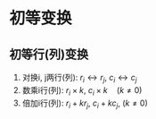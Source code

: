 # 初等变换

## 初等行(列)变换

1. 对换i, j两行(列): $r_i \leftrightarrow r_j$, $c_i \leftrightarrow c_j$
2. 数乘i行(列): $r_i \times k$, $c_i \times k \quad (k \not= 0)$
3. 倍加i行(列): $r_i+kr_j$, $c_i+kc_j$, $(k \not= 0)$
